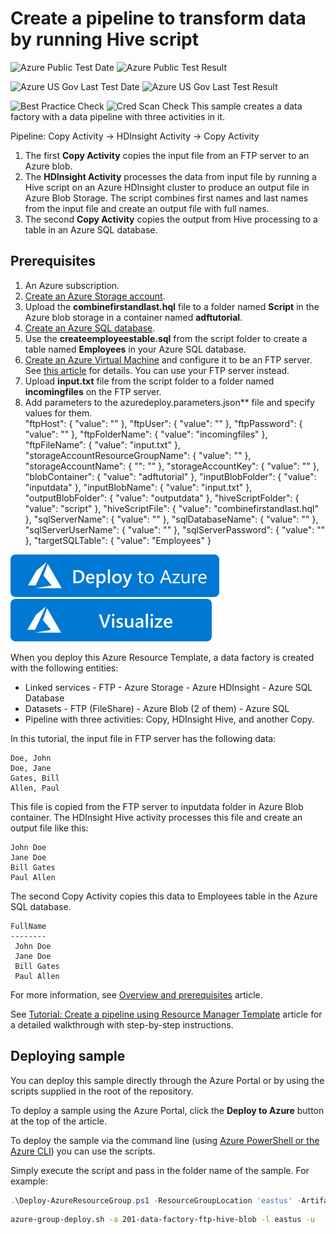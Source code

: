 # Create a pipeline to transform data by running Hive script

![Azure Public Test Date](https://azurequickstartsservice.blob.core.windows.net/badges/201-data-factory-ftp-hive-blob/PublicLastTestDate.svg)
![Azure Public Test Result](https://azurequickstartsservice.blob.core.windows.net/badges/201-data-factory-ftp-hive-blob/PublicDeployment.svg)

![Azure US Gov Last Test Date](https://azurequickstartsservice.blob.core.windows.net/badges/201-data-factory-ftp-hive-blob/FairfaxLastTestDate.svg)
![Azure US Gov Last Test Result](https://azurequickstartsservice.blob.core.windows.net/badges/201-data-factory-ftp-hive-blob/FairfaxDeployment.svg)

![Best Practice Check](https://azurequickstartsservice.blob.core.windows.net/badges/201-data-factory-ftp-hive-blob/BestPracticeResult.svg)
![Cred Scan Check](https://azurequickstartsservice.blob.core.windows.net/badges/201-data-factory-ftp-hive-blob/CredScanResult.svg)
This sample creates a data factory with a data pipeline with three activities in
it.

Pipeline: Copy Activity -> HDInsight Activity -> Copy Activity

1. The first **Copy Activity** copies the input file from an FTP server to an
   Azure blob.
2. The **HDInsight Activity** processes the data from input file by running a
   Hive script on an Azure HDInsight cluster to produce an output file in Azure
   Blob Storage. The script combines first names and last names from the input
   file and create an output file with full names.
3. The second **Copy Activity** copies the output from Hive processing to a
   table in an Azure SQL database.

## Prerequisites

1. An Azure subscription.
2. [Create an Azure Storage account](https://docs.microsoft.com/azure/storage/storage-create-storage-account#create-a-storage-account).
3. Upload the **combinefirstandlast.hql** file to a folder named **Script** in
   the Azure blob storage in a container named **adftutorial**.
4. [Create an Azure SQL database](https://docs.microsoft.com/azure/sql-database/sql-database-get-started).
5. Use the **createemployeestable.sql** from the script folder to create a table
   named **Employees** in your Azure SQL database.
6. [Create an Azure Virtual Machine](https://docs.microsoft.com/azure/virtual-machines/virtual-machines-windows-hero-tutorial)
   and configure it to be an FTP server. See
   [this article](http://itq.nl/walkthrough-hosting-ftp-on-iis-7-5-a-windows-azure-vm-2/)
   for details. You can use your FTP server instead.
7. Upload **input.txt** file from the script folder to a folder named
   **incomingfiles** on the FTP server.
8. Add parameters to the azuredeploy.parameters.json\*\* file and specify values
   for them.  
    "ftpHost": { "value": "<your FTP server name or IP address>" }, "ftpUser": {
   "value": "<FTP user name>" }, "ftpPassword": { "value": "<FTP password>" }, "ftpFolderName":
   { "value": "incomingfiles" }, "ftpFileName": { "value": "input.txt" },  
    "storageAccountResourceGroupName": { "value":
   "<Resource group of your Azure Storae account>" }, "storageAccountName": {
   "<Azure Storage account name>": "" }, "storageAccountKey": { "value":
   "<Azure Storage access key>" }, "blobContainer": { "value": "adftutorial" },
   "inputBlobFolder": { "value": "inputdata" }, "inputBlobName": { "value":
   "input.txt" }, "outputBlobFolder": { "value": "outputdata" },
   "hiveScriptFolder": { "value": "script" }, "hiveScriptFile": { "value":
   "combinefirstandlast.hql" }, "sqlServerName": { "value":
   "<Name of Azure SQL server>" }, "sqlDatabaseName": { "value":
   "<Name of Azure SQL database>" }, "sqlServerUserName": { "value":
   "<Name of user who has access to the SQL server>" }, "sqlServerPassword": {
   "value": "<Password for Azuer SQL user>" }, "targetSQLTable": { "value":
   "Employees" }

[![Deploy To Azure](https://raw.githubusercontent.com/Azure/azure-quickstart-templates/master/1-CONTRIBUTION-GUIDE/images/deploytoazure.svg?sanitize=true)](https://portal.azure.com/#create/Microsoft.Template/uri/https%3A%2F%2Fraw.githubusercontent.com%2FAzure%2Fazure-quickstart-templates%2Fmaster%2F201-data-factory-ftp-hive-blob%2Fazuredeploy.json)
[![Visualize](https://raw.githubusercontent.com/Azure/azure-quickstart-templates/master/1-CONTRIBUTION-GUIDE/images/visualizebutton.svg?sanitize=true)](http://armviz.io/#/?load=https%3A%2F%2Fraw.githubusercontent.com%2FAzure%2Fazure-quickstart-templates%2Fmaster%2F201-data-factory-ftp-hive-blob%2Fazuredeploy.json)

When you deploy this Azure Resource Template, a data factory is created with the
following entities:

- Linked services - FTP - Azure Storage - Azure HDInsight - Azure SQL Database
- Datasets - FTP (FileShare) - Azure Blob (2 of them) - Azure SQL
- Pipeline with three activities: Copy, HDInsight Hive, and another Copy.

In this tutorial, the input file in FTP server has the following data:

    Doe, John
    Doe, Jane
    Gates, Bill
    Allen, Paul

This file is copied from the FTP server to inputdata folder in Azure Blob
container. The HDInsight Hive activity processes this file and create an output
file like this:

    John Doe
    Jane Doe
    Bill Gates
    Paul Allen

The second Copy Activity copies this data to Employees table in the Azure SQL
database.

    FullName
    --------
     John Doe
     Jane Doe
     Bill Gates
     Paul Allen

For more information, see
[Overview and prerequisites](https://azure.microsoft.com/documentation/articles/data-factory-build-your-first-pipeline/)
article.

See
[Tutorial: Create a pipeline using Resource Manager Template](https://azure.microsoft.com/en-us/documentation/articles/data-factory-build-your-first-pipeline-using-arm/)
article for a detailed walkthrough with step-by-step instructions.

## Deploying sample

You can deploy this sample directly through the Azure Portal or by using the
scripts supplied in the root of the repository.

To deploy a sample using the Azure Portal, click the **Deploy to Azure** button
at the top of the article.

To deploy the sample via the command line (using
[Azure PowerShell or the Azure CLI](https://azure.microsoft.com/en-us/downloads/))
you can use the scripts.

Simply execute the script and pass in the folder name of the sample. For
example:

```PowerShell
.\Deploy-AzureResourceGroup.ps1 -ResourceGroupLocation 'eastus' -ArtifactStagingDirectory 201-data-factory-ftp-hive-blob
```

```bash
azure-group-deploy.sh -a 201-data-factory-ftp-hive-blob -l eastus -u
```

